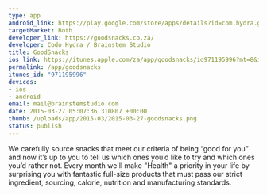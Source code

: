 ```yaml
--- 
type: app
android_link: https://play.google.com/store/apps/details?id=com.hydra.goodsnacks
targetMarket: Both
developer_link: https://goodsnacks.co.za/
developer: Codo Hydra / Brainstem Studio
title: GoodSnacks
ios_link: https://itunes.apple.com/za/app/goodsnacks/id971195996?mt=8&ign-mpt=uo%3D4
permalink: /app/goodsnacks
itunes_id: "971195996"
devices: 
- ios
- android
email: mail@brainstemstudio.com
date: 2015-03-27 05:07:36.310807 +00:00
thumb: /uploads/app/2015-03/2015-03-27-goodsnacks.png
status: publish
---
```


We carefully source snacks that meet our criteria of being “good for you” and now it’s up to you to tell us which ones you’d like to try and which ones you’d rather not.
Every month we'll make "Health" a priority in your life by surprising you with fantastic full-size products that must pass our strict ingredient, sourcing, calorie, nutrition and manufacturing standards.
